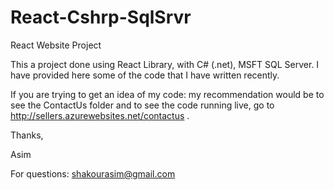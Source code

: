 # React-Cshrp-SqlSrvr
React Website Project

This a project done using React Library, with C# (.net), MSFT SQL Server. I have provided here some of the code that I have written recently.

If you are trying to get an idea of my code: my recommendation would be to see the ContactUs folder and to see the code running live, go to http://sellers.azurewebsites.net/contactus .

Thanks,

Asim

For questions: shakourasim@gmail.com
